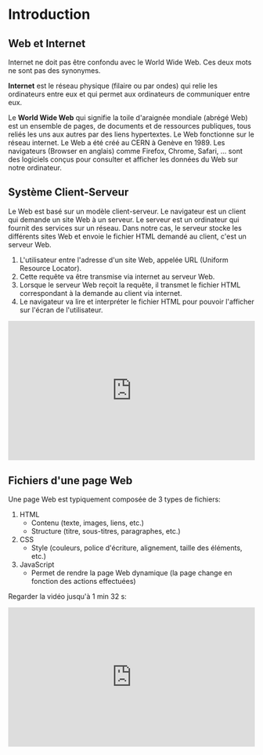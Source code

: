 <!-- Copyright 2024 Caroline Blank <caro@c-space.org> -->
<!-- SPDX-License-Identifier: CC-BY-NC-SA-4.0 -->

# Introduction

## Web et Internet

Internet ne doit pas être confondu avec le World Wide Web. Ces deux mots ne sont
pas des synonymes.

**Internet** est le réseau physique (filaire ou par ondes) qui relie les
ordinateurs entre eux et qui permet aux ordinateurs de communiquer entre eux.

Le **World Wide Web** qui signifie la toile d'araignée mondiale (abrégé Web) est
un ensemble de pages, de documents et de ressources publiques, tous reliés les
uns aux autres par des liens hypertextes. Le Web fonctionne sur le réseau
internet. Le Web a été créé au CERN à Genève en 1989. Les navigateurs (Browser
en anglais) comme Firefox, Chrome, Safari, ... sont des logiciels conçus pour
consulter et afficher les données du Web sur notre ordinateur.

## Système Client-Serveur

Le Web est basé sur un modèle client-serveur. Le navigateur est un client qui
demande un site Web à un serveur. Le serveur est un ordinateur qui fournit des
services sur un réseau. Dans notre cas, le serveur stocke les différents sites
Web et envoie le fichier HTML demandé au client, c'est un serveur Web.

1. L'utilisateur entre l'adresse d'un site Web, appelée URL (Uniform Resource
Locator).
2. Cette requête va être transmise via internet au serveur Web.
3. Lorsque le serveur Web reçoit la requête, il transmet le fichier HTML
correspondant à la demande au client via internet.
4. Le navigateur va lire et interpréter le fichier HTML pour pouvoir l'afficher
sur l'écran de l'utilisateur.

<!-- TODO: Créer une directive pour l'ajout de vidéo youtube.-->

<iframe credentialless style="width: 100%; aspect-ratio: 16/9;"
  src="https://www.youtube.com/embed/dYgNvn98Nag?si=DxXE4xHKt5gmEpkF"
  title="Vidéo sur l'utilisation du Web" frameborder="0"
  allow="accelerometer; autoplay; clipboard-write; encrypted-media; gyroscope;
    picture-in-picture; web-share"
  referrerpolicy="strict-origin-when-cross-origin" allowfullscreen></iframe>


## Fichiers d'une page Web

Une page Web est typiquement composée de 3 types de fichiers:

1. HTML
   - Contenu (texte, images, liens, etc.)
   - Structure (titre, sous-titres, paragraphes, etc.)
2. CSS
   - Style (couleurs, police d'écriture, alignement, taille des éléments, etc.)
3. JavaScript
   - Permet de rendre la page Web dynamique (la page change en fonction des
   actions effectuées)

Regarder la vidéo jusqu'à 1 min 32 s:

<iframe credentialless style="width: 100%; aspect-ratio: 16/9;"
  src="https://www.youtube.com/embed/-7pJ45oXuvE?si=jX_O5B9tOQFWPNP9"
  title="Vidéo sur le développement frontend" frameborder="0"
  allow="accelerometer; autoplay; clipboard-write; encrypted-media; gyroscope;
    picture-in-picture; web-share"
  referrerpolicy="strict-origin-when-cross-origin" allowfullscreen></iframe>
